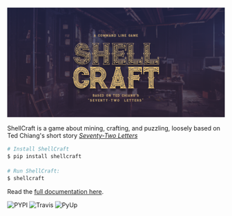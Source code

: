 ![Cover Image](https://raw.githubusercontent.com/maebert/shellcraft/HEAD/docs/img/cover.png)

ShellCraft is a game about mining, crafting, and puzzling, loosely based on Ted Chiang's short story *[Seventy-Two Letters](https://maebert.github.io/shellcraft/72letters)*

```sh
# Install ShellCraft
$ pip install shellcraft

# Run ShellCraft:
$ shellcraft
```

Read the [full documentation here](https://maebert.github.io/shellcraft).

![PYPI](https://img.shields.io/pypi/v/shellcraft.svg)
![Travis](https://img.shields.io/travis/maebert/shellcraft.svg)
![PyUp](https://pyup.io/repos/github/maebert/shellcraft/shield.svg)
